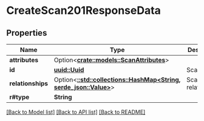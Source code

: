 # CreateScan201ResponseData

## Properties

Name | Type | Description | Notes
------------ | ------------- | ------------- | -------------
**attributes** | Option<[**crate::models::ScanAttributes**](ScanAttributes.md)> |  | [optional]
**id** | [**uuid::Uuid**](uuid::Uuid.md) | Scan ID | 
**relationships** | Option<[**::std::collections::HashMap<String, serde_json::Value>**](serde_json::Value.md)> | Scan relationships | [optional]
**r#type** | **String** |  | 

[[Back to Model list]](../README.md#documentation-for-models) [[Back to API list]](../README.md#documentation-for-api-endpoints) [[Back to README]](../README.md)


